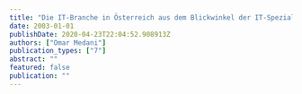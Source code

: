 ```yaml
---
title: "Die IT-Branche in Österreich aus dem Blickwinkel der IT-Spezialisten"
date: 2003-01-01
publishDate: 2020-04-23T22:04:52.908913Z
authors: ["Omar Medani"]
publication_types: ["7"]
abstract: ""
featured: false
publication: ""
---
```


